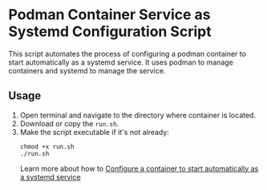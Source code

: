 # Podman Container Service as Systemd Configuration Script

This script automates the process of configuring a podman container to start automatically as a systemd service. It uses podman to manage containers and systemd to manage the service.

## Usage

1. Open terminal and navigate to the directory where container is located.
2. Download or copy the `run.sh`.
3. Make the script executable if it's not already:
   ```
   chmod +x run.sh
   ./run.sh
   ```
   Learn more about how to [Configure a container to start automatically as a systemd service](https://www.redhat.com/sysadmin/container-systemd-persist-reboot)
